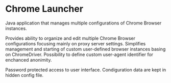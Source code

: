 # Chrome Launcher
Java application that manages multiple configurations of Chrome Browser instances.

Provides ability to organize and edit multiple Chrome Browser configurations focusing mainly on proxy server settings. Simplifies management and starting of custom user-defined browser instances basing on ChromeDriver. 
Possibility to define custom user-agent identifier for enchanced anonimity. 

Password protected access to user interface.
Condiguration data are kept in hidden config file. 
